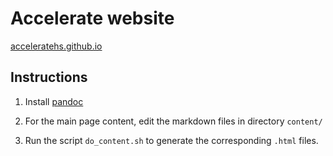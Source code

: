 Accelerate website
==================

[acceleratehs.github.io](acceleratehs.github.io)

## Instructions

  1. Install [pandoc](http://pandoc.org)

  1. For the main page content, edit the markdown files in directory `content/`

  1. Run the script `do_content.sh` to generate the corresponding `.html` files.

